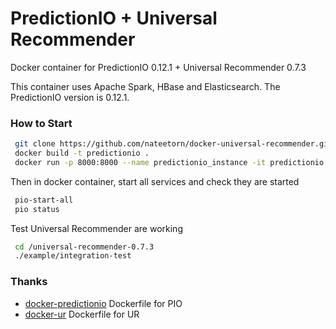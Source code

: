 # PredictionIO + Universal Recommender 
Docker container for PredictionIO 0.12.1 + Universal Recommender 0.7.3

This container uses Apache Spark, HBase and Elasticsearch.
The PredictionIO version is 0.12.1.

### How to Start
```bash
 git clone https://github.com/nateetorn/docker-universal-recommender.git
 docker build -t predictionio .
 docker run -p 8000:8000 --name predictionio_instance -it predictionio /bin/bash
```
Then in docker container, start all services and check they are started
```bash
 pio-start-all
 pio status
```

Test Universal Recommender are working 
```bash
 cd /universal-recommender-0.7.3
 ./example/integration-test
```

### Thanks

 * [docker-predictionio](https://github.com/shimamoto/docker-predictionio) Dockerfile for PIO
 * [docker-ur](https://github.com/zephrax/docker-prediction.io) Dockerfile for UR
